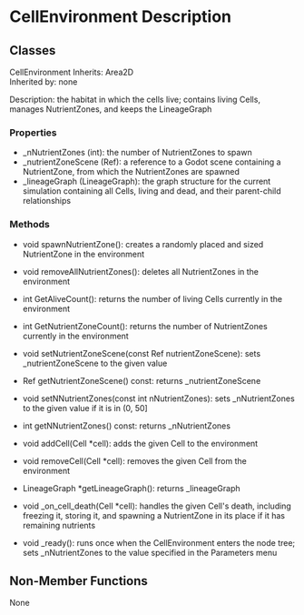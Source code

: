 # CellEnvironment Description

## Classes

CellEnvironment
Inherits: Area2D  
Inherited by: none

Description: the habitat in which the cells live; contains living Cells, manages NutrientZones, and keeps the LineageGraph

### Properties
- _nNutrientZones (int): the number of NutrientZones to spawn
- _nutrientZoneScene (Ref<PackedScene>): a reference to a Godot scene containing a NutrientZone, from which the NutrientZones are spawned
- _lineageGraph (LineageGraph): the graph structure for the current simulation containing all Cells, living and dead, and their parent-child relationships

### Methods
- void spawnNutrientZone(): creates a randomly placed and sized NutrientZone in the environment
- void removeAllNutrientZones(): deletes all NutrientZones in the environment

- int GetAliveCount(): returns the number of living Cells currently in the environment
- int GetNutrientZoneCount(): returns the number of NutrientZones currently in the environment

- void setNutrientZoneScene(const Ref<PackedScene> nutrientZoneScene): sets _nutrientZoneScene to the given value
- Ref<PackedScene> getNutrientZoneScene() const: returns _nutrientZoneScene

- void setNNutrientZones(const int nNutrientZones): sets _nNutrientZones to the given value if it is in (0, 50]
- int getNNutrientZones() const: returns _nNutrientZones

- void addCell(Cell *cell): adds the given Cell to the environment
- void removeCell(Cell *cell): removes the given Cell from the environment
- LineageGraph *getLineageGraph(): returns _lineageGraph

- void _on_cell_death(Cell *cell): handles the given Cell's death, including freezing it, storing it, and spawning a NutrientZone in its place if it has remaining nutrients

- void _ready(): runs once when the CellEnvironment enters the node tree; sets _nNutrientZones to the value specified in the Parameters menu

## Non-Member Functions
None
